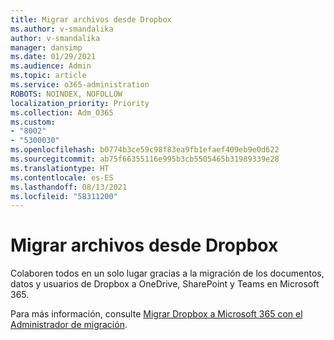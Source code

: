 ```yaml
---
title: Migrar archivos desde Dropbox
ms.author: v-smandalika
author: v-smandalika
manager: dansimp
ms.date: 01/29/2021
ms.audience: Admin
ms.topic: article
ms.service: o365-administration
ROBOTS: NOINDEX, NOFOLLOW
localization_priority: Priority
ms.collection: Adm_O365
ms.custom:
- "8002"
- "5300030"
ms.openlocfilehash: b0774b3ce59c98f83ea9fb1efaef409eb9e0d622
ms.sourcegitcommit: ab75f66355116e995b3cb5505465b31989339e28
ms.translationtype: HT
ms.contentlocale: es-ES
ms.lasthandoff: 08/13/2021
ms.locfileid: "58311200"
---
```

# <a name="migrate-files-from-dropbox"></a>Migrar archivos desde Dropbox

Colaboren todos en un solo lugar gracias a la migración de los documentos, datos y usuarios de Dropbox a OneDrive, SharePoint y Teams en Microsoft 365.

Para más información, consulte [Migrar Dropbox a Microsoft 365 con el Administrador de migración](https://docs.microsoft.com/sharepointmigration/mm-dropbox-overview).

